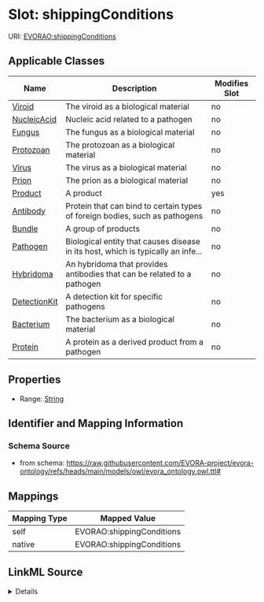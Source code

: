 

# Slot: shippingConditions



URI: [EVORAO:shippingConditions](https://raw.githubusercontent.com/EVORA-project/evora-ontology/refs/heads/main/models/owl/evora_ontology.owl.ttl#shippingConditions)



<!-- no inheritance hierarchy -->





## Applicable Classes

| Name | Description | Modifies Slot |
| --- | --- | --- |
| [Viroid](Viroid.md) | The viroid as a biological material |  no  |
| [NucleicAcid](NucleicAcid.md) | Nucleic acid related to a pathogen |  no  |
| [Fungus](Fungus.md) | The fungus as a biological material |  no  |
| [Protozoan](Protozoan.md) | The protozoan as a biological material |  no  |
| [Virus](Virus.md) | The virus as a biological material |  no  |
| [Prion](Prion.md) | The prion as a biological material |  no  |
| [Product](Product.md) | A product |  yes  |
| [Antibody](Antibody.md) | Protein that can bind to certain types of foreign bodies, such as pathogens |  no  |
| [Bundle](Bundle.md) | A group of products |  no  |
| [Pathogen](Pathogen.md) | Biological entity that causes disease in its host, which is typically an infe... |  no  |
| [Hybridoma](Hybridoma.md) | An hybridoma that provides antibodies that can be related to a pathogen |  no  |
| [DetectionKit](DetectionKit.md) | A detection kit for specific pathogens |  no  |
| [Bacterium](Bacterium.md) | The bacterium as a biological material |  no  |
| [Protein](Protein.md) | A protein as a derived product from a pathogen |  no  |







## Properties

* Range: [String](String.md)





## Identifier and Mapping Information







### Schema Source


* from schema: https://raw.githubusercontent.com/EVORA-project/evora-ontology/refs/heads/main/models/owl/evora_ontology.owl.ttl#




## Mappings

| Mapping Type | Mapped Value |
| ---  | ---  |
| self | EVORAO:shippingConditions |
| native | EVORAO:shippingConditions |




## LinkML Source

<details>
```yaml
name: shippingConditions
from_schema: https://raw.githubusercontent.com/EVORA-project/evora-ontology/refs/heads/main/models/owl/evora_ontology.owl.ttl#
rank: 1000
alias: shippingConditions
domain_of:
- Product
range: string

```
</details>
